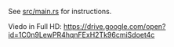 See [src/main.rs](https://github.com/mindray87/pir-ss2020-grp3-task/blob/master/src/main.rs) for instructions.

Viedo in Full HD: https://drive.google.com/open?id=1C0n9LewPR4hqnFExH2Tk96cmiSdoet4c
